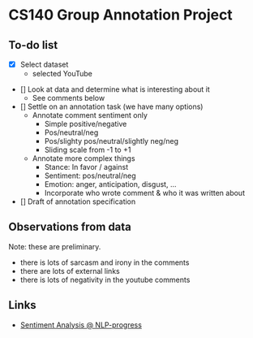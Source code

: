 # CS140 Group Annotation Project

## To-do list

- [x] Select dataset
    - selected YouTube
- [] Look at data and determine what is interesting about it
    - See comments below
- [] Settle on an annotation task (we have many options)
    - Annotate comment sentiment only
        - Simple positive/negative
        - Pos/neutral/neg
        - Pos/slighty pos/neutral/slightly neg/neg
        - Sliding scale from -1 to +1
    - Annotate more complex things
        - Stance: In favor / against
        - Sentiment: pos/neutral/neg
        - Emotion: anger, anticipation, disgust, ...
        - Incorporate who wrote comment & who it was written about
- [] Draft of annotation specification

## Observations from data

Note: these are preliminary.

- there is lots of sarcasm and irony in the comments
- there are lots of external links
- there is lots of negativity in the youtube comments

## Links
- [Sentiment Analysis @ NLP-progress](http://nlpprogress.com/english/sentiment_analysis.html)
